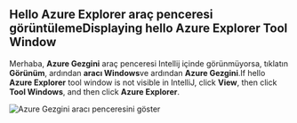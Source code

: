 ## <a name="displaying-hello-azure-explorer-tool-window"></a><span data-ttu-id="b3f75-101">Hello Azure Explorer araç penceresi görüntüleme</span><span class="sxs-lookup"><span data-stu-id="b3f75-101">Displaying hello Azure Explorer Tool Window</span></span>

<span data-ttu-id="b3f75-102">Merhaba, **Azure Gezgini** araç penceresi Intellij içinde görünmüyorsa, tıklatın **Görünüm**, ardından **aracı Windows**ve ardından **Azure Gezgini**.</span><span class="sxs-lookup"><span data-stu-id="b3f75-102">If hello **Azure Explorer** tool window is not visible in IntelliJ, click **View**, then click **Tool Windows**, and then click **Azure Explorer**.</span></span>

![Azure Gezgini aracı penceresini göster](./media/azure-toolkit-for-intellij-show-azure-explorer/show-az-exp-01.png)

